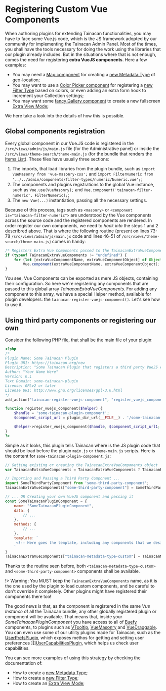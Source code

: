 # Registering Custom Vue Components

When authoring plugins for extending Tainacan functionalities, you may have to face some Vue.js code, which is the JS framework adopted by our community for implementing the Tainacan Admin Panel. Most of the times, you shall have the tools necessary for doing the work using the libraries that our plugin already includes. But in the situations where that is not enough, comes the need for registering **extra VueJS components**. Here a few examples:

* You may need a [Map component](https://github.com/vue-leaflet/Vue2Leaflet ':ignore') for creating a [new Metadata Type](/dev/creating-metadata-type.md) of geo-location;
* You may want to use a [Color Picker component](https://github.com/xiaokaike/vue-color ':ignore') for registering a [new Filter Type](/dev/creating-filters-type.md) based on colors, or even adding an extra form hook to increment your Collection settings;
* You may want some [fancy Gallery component](https://github.com/KitchenStories/vue-gallery-slideshow ':ignore') to create a new fullscreen [Extra View Mode](/dev/extra-view-modes);

We here take a look into the details of how this is possible.

## Global components registration

Every global component in our Vue.JS code is registered in the `/src/views/admin/js/main.js` file (for the Administrative panel) or inside the `/src/views/theme-search/theme-main.js` (for the bundle that renders the [Items List](/dev/the-vue-items-list-component.md)). These files have usually three sections:

1. The imports, that load libraries from the plugin bundle, such as `import VueMasonry from 'vue-masonry-css';` and `import FilterNumeric from '../../admin/components/filter-types/numeric/Numeric.vue';`;
2. The components and plugins registrations to the global Vue instance, such as `Vue.use(VueMasonry);` and `Vue.component('tainacan-filter-numeric', FilterNumeric);`;
3. The `new Vue(...)` instantiation, passing all the necessary settings.

Because of this process, tags such as `<masonry>` or `<component is="tainacan-filter-numeric">` are understood by the Vue components across the source code and the registered components are rendered. In order register our own components, we need to *hook into* the steps 1 and 2 describred above. That is where the following routine (present on lines 73-78 `/src/views/admin/js/main.js` code and lines 46-51 of `/src/views/theme-search/theme-main.js`) comes in handy:

```javascript
/* Registers Extra Vue Components passed to the TainacanExtraVueComponents  */
if (typeof TainacanExtraVueComponents != "undefined") {
    for (let [extraVueComponentName, extraVueComponentObject] of Object.entries(TainacanExtraVueComponents))
        Vue.component(extraVueComponentName, extraVueComponentObject);
}
```

You see, Vue Components can be exported as mere JS objects, containing their configuration. So here we're registering any components that are passed to this global array *TainacanExtraVueComponents*. For adding any component to this array, we have a special Helper method, available for plugin developers: the `tainacan-register-vuejs-component()`. Let's see how to use it.

## Using third party components or registering our own

Consider the following PHP file, that shall be the main file of your plugin:

```php
<?php
/*
Plugin Name: Some Tainacan Plugin
Plugin URI: https://tainacan.org/new
Description: "Some Tainacan Plugin that registers a third party VueJS component."
Author: "Your Name Here"
Version: 0.1
Text Domain: some-tainacan-plugin
License: GPLv2 or later
License URI: http://www.gnu.org/licenses/gpl-3.0.html
*/
add_action("tainacan-register-vuejs-component", "register_vuejs_component");

function register_vuejs_component($helper) {
	$handle = 'some-tainacan-plugin-component';
	$component_script_url = plugin_dir_url(__FILE__) . '/some-tainacan-plugin-component.js';

	$helper->register_vuejs_component($handle, $component_script_url1;
}
?>
```

Simple as it looks, this plugin tells Tainacan where is the JS plugin code that should be load before the plugin `main.js` or `theme-main.js` scripts. Here is the content for `some-tainacan-plugin-component.js`:

```javascript
// Getting existing or creating the TainacanExtraVueComponents object
var TainacanExtraVueComponents = TainacanExtraVueComponents ? TainacanExtraVueComponents : {};

// Importing and Passing a Third Party Component ...
import SomeThirdPartyComponent from 'some-third-party-component';
TainacanExtraVueComponents["some-third-party-component"] = SomeThirdPartyComponent;

// ... OR Creating your own VueJS component and passing it
const SomeTainacanPluginComponent = {
	name: "SomeTainacanPluginComponent",
	data: {
        // ...
    },
    methods: {
        // ...
    },
	template: `
     <!-- Here goes the template, including any components that we desire -->
	`
}
TainacanExtraVueComponents["tainacan-metadata-type-custom"] = TainacanMetadataCustomType;
```

Thanks to the routine seen before, both `<tainacan-metadata-type-custom>` and `<some-third-party-component>` components shall be available. 

!> Warning: You MUST keep the `TainacanExtraVueComponents` name, as it is the one used by the plugin to load custom components, and be careful to don't override it completely. Other plugins might have registered their components there too!

The good news is that, as the component is registered in the same *Vue Instance* of all the Tainacan bundle, any other globally registered plugin or component will be available. That means that, inside your *SomeTainacanPluginComponent* you have access to all of [Buefy](https://buefy.org/ ':ignore') components, to plugins such as [VTooltip](https://akryum.github.io/v-tooltip/#/ ':ignore'), [VueMasonry](https://github.com/paulcollett/vue-masonry-css ':ignore') and [VueDraggable](https://github.com/SortableJS/Vue.Draggable ':ignore'). You can even use some of our utility plugins made for Tainacan, such as the [UserPrefsPlugin](https://github.com/tainacan/tainacan/blob/develop/src/views/admin/js/utilities.js#L126 ':ignore'), which exposes methos for getting and setting user preferences ]]][UserCapabilitiesPlugin](https://github.com/tainacan/tainacan/blob/develop/src/views/admin/js/utilities.js#L346 ':ignore'), which helps us check user capabilities.

You can see more examples of using this strategy by checking the documentation of:

* How to create a [new Metadata Type](/dev/creating-metadata-type.md);
* How to create a [new Filter Type](/dev/creating-filters-type.md);
* How to create an [Extra View Mode](/dev/extra-view-modes);